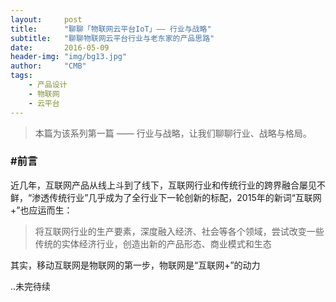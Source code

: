 ```yaml
---
layout:     post
title:      "聊聊「物联网云平台IoT」—— 行业与战略"
subtitle:   "聊聊物联网云平台行业与老东家的产品思路"
date:       2016-05-09
header-img: "img/bg13.jpg"
author:     "CMB"
tags:
    - 产品设计
    - 物联网
    - 云平台
---
```


> 本篇为该系列第一篇 —— 行业与战略，让我们聊聊行业、战略与格局。

### #前言

近几年，互联网产品从线上斗到了线下，互联网行业和传统行业的跨界融合屡见不鲜，“渗透传统行业”几乎成为了全行业下一轮创新的标配，2015年的新词“互联网+”也应运而生：

> 将互联网行业的生产要素，深度融入经济、社会等各个领域，尝试改变一些传统的实体经济行业，创造出新的产品形态、商业模式和生态

其实，移动互联网是物联网的第一步，物联网是“互联网+”的动力

..未完待续